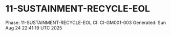 # 11-SUSTAINMENT-RECYCLE-EOL
Phase: 11-SUSTAINMENT-RECYCLE-EOL
CI: CI-GM001-003
Generated: Sun Aug 24 22:41:19 UTC 2025
